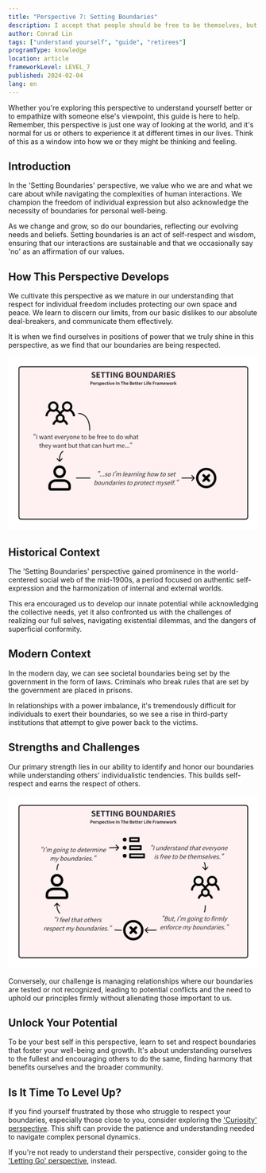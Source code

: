```yaml
---
title: "Perspective 7: Setting Boundaries"
description: I accept that people should be free to be themselves, but I need to protect myself from having my boundaries crossed.
author: Conrad Lin
tags: ["understand yourself", "guide", "retirees"]
programType: knowledge
location: article
frameworkLevel: LEVEL_7
published: 2024-02-04
lang: en
---
```


<InfoBanner shouldCenter emoji=":bulb:">
  Whether you're exploring this perspective to understand yourself better or to empathize with someone else's viewpoint, this guide is here to help. Remember, this perspective is just one way of looking at the world, and it's normal for us or others to experience it at different times in our lives. Think of this as a window into how we or they might be thinking and feeling.
</InfoBanner>

## Introduction

In the 'Setting Boundaries' perspective, we value who we are and what we care about while navigating the complexities of human interactions. We champion the freedom of individual expression but also acknowledge the necessity of boundaries for personal well-being.

As we change and grow, so do our boundaries, reflecting our evolving needs and beliefs. Setting boundaries is an act of self-respect and wisdom, ensuring that our interactions are sustainable and that we occasionally say 'no' as an affirmation of our values.

## How This Perspective Develops

We cultivate this perspective as we mature in our understanding that respect for individual freedom includes protecting our own space and peace. We learn to discern our limits, from our basic dislikes to our absolute deal-breakers, and communicate them effectively.

It is when we find ourselves in positions of power that we truly shine in this perspective, as we find that our boundaries are being respected.

![Image](../../../../framework/7_a.jpg)

## Historical Context

The 'Setting Boundaries' perspective gained prominence in the world-centered social web of the mid-1900s, a period focused on authentic self-expression and the harmonization of internal and external worlds.

This era encouraged us to develop our innate potential while acknowledging the collective needs, yet it also confronted us with the challenges of realizing our full selves, navigating existential dilemmas, and the dangers of superficial conformity.

## Modern Context

In the modern day, we can see societal boundaries being set by the government in the form of laws. Criminals who break rules that are set by the government are placed in prisons.

In relationships with a power imbalance, it's tremendously difficult for individuals to exert their boundaries, so we see a rise in third-party institutions that attempt to give power back to the victims.

## Strengths and Challenges

Our primary strength lies in our ability to identify and honor our boundaries while understanding others' individualistic tendencies. This builds self-respect and earns the respect of others.

![Image](../../../../framework/7_b.jpg)

Conversely, our challenge is managing relationships where our boundaries are tested or not recognized, leading to potential conflicts and the need to uphold our principles firmly without alienating those important to us.

## Unlock Your Potential

To be your best self in this perspective, learn to set and respect boundaries that foster your well-being and growth. It's about understanding ourselves to the fullest and encouraging others to do the same, finding harmony that benefits ourselves and the broader community.

## Is It Time To Level Up?

If you find yourself frustrated by those who struggle to respect your boundaries, especially those close to you, consider exploring the ['Curiosity' perspective](/unlock-your-potential/programs/guide-8). This shift can provide the patience and understanding needed to navigate complex personal dynamics.

If you're not ready to understand their perspective, consider going to the ['Letting Go' perspective](/unlock-your-potential/programs/guide-6), instead.